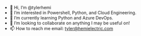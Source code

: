 - 👋 Hi, I’m @tylerhemi
- 👀 I’m interested in Powershell, Python, and Cloud Engineering.
- 🌱 I’m currently learning Python and Azure DevOps.
- 💞️ I’m looking to collaborate on anything I may be useful on!
- 📫 How to reach me email: tyler@hemielectric.com

<!---
tylerhemi/tylerhemi is a ✨ special ✨ repository because its `README.md` (this file) appears on your GitHub profile.
You can click the Preview link to take a look at your changes.
--->
